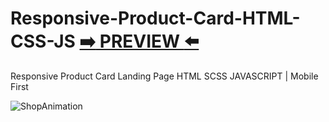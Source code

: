 # Responsive-Product-Card-HTML-CSS-JS [:arrow_right: PREVIEW :arrow_left:](https://erik161.github.io/Responsive-Product-Card-HTML-CSS-JS/)
Responsive Product Card Landing Page HTML SCSS JAVASCRIPT | Mobile First
 
![ShopAnimation](https://user-images.githubusercontent.com/26189854/138711884-2d86f0c0-f4ee-42a3-9e48-47513de33f83.gif)

